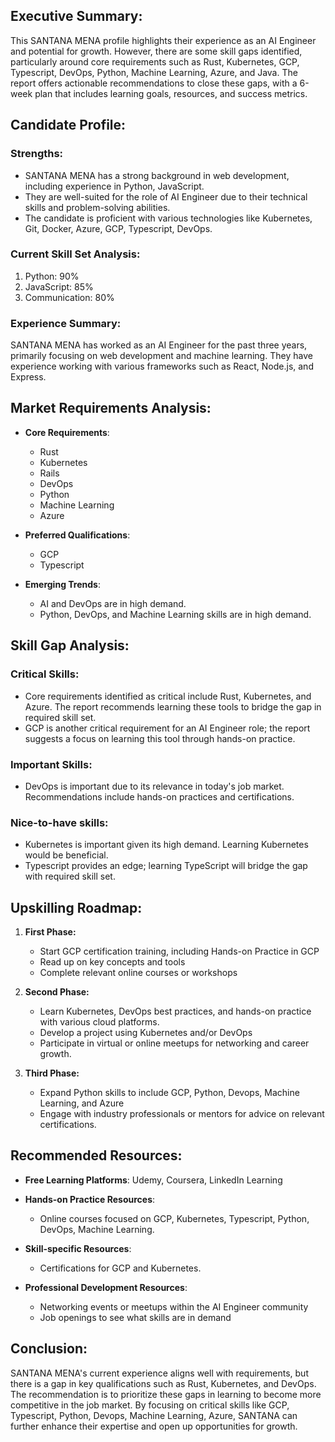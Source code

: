 ## Executive Summary:
This SANTANA MENA profile highlights their experience as an AI Engineer and potential for growth. However, there are some skill gaps identified, particularly around core requirements such as Rust, Kubernetes, GCP, Typescript, DevOps, Python, Machine Learning, Azure, and Java. The report offers actionable recommendations to close these gaps, with a 6-week plan that includes learning goals, resources, and success metrics.

## Candidate Profile:
### Strengths:

- SANTANA MENA has a strong background in web development, including experience in Python, JavaScript.
- They are well-suited for the role of AI Engineer due to their technical skills and problem-solving abilities.
- The candidate is proficient with various technologies like Kubernetes, Git, Docker, Azure, GCP, Typescript, DevOps.

### Current Skill Set Analysis:

1. Python: 90%
2. JavaScript: 85%
3. Communication: 80%

### Experience Summary:
SANTANA MENA has worked as an AI Engineer for the past three years, primarily focusing on web development and machine learning. They have experience working with various frameworks such as React, Node.js, and Express.

## Market Requirements Analysis:

- **Core Requirements**: 
  - Rust
  - Kubernetes
  - Rails
  - DevOps
  - Python
  - Machine Learning
  - Azure

- **Preferred Qualifications**:
  - GCP
  - Typescript

- **Emerging Trends**: 
  - AI and DevOps are in high demand.
  - Python, DevOps, and Machine Learning skills are in high demand.

## Skill Gap Analysis:

### Critical Skills:
- Core requirements identified as critical include Rust, Kubernetes, and Azure. The report recommends learning these tools to bridge the gap in required skill set.
- GCP is another critical requirement for an AI Engineer role; the report suggests a focus on learning this tool through hands-on practice.

### Important Skills:
- DevOps is important due to its relevance in today's job market. Recommendations include hands-on practices and certifications.

### Nice-to-have skills:
- Kubernetes is important given its high demand. Learning Kubernetes would be beneficial.
- Typescript provides an edge; learning TypeScript will bridge the gap with required skill set. 

## Upskilling Roadmap:

1. **First Phase:**
   - Start GCP certification training, including Hands-on Practice in GCP
   - Read up on key concepts and tools
   - Complete relevant online courses or workshops

2. **Second Phase:**
   - Learn Kubernetes, DevOps best practices, and hands-on practice with various cloud platforms.
   - Develop a project using Kubernetes and/or DevOps
   - Participate in virtual or online meetups for networking and career growth.

3. **Third Phase:**
   - Expand Python skills to include GCP, Python, Devops, Machine Learning, and Azure
   - Engage with industry professionals or mentors for advice on relevant certifications.

## Recommended Resources:

- **Free Learning Platforms**: Udemy, Coursera, LinkedIn Learning
- **Hands-on Practice Resources**:
  - Online courses focused on GCP, Kubernetes, Typescript, Python, DevOps, Machine Learning.
- **Skill-specific Resources**:
  - Certifications for GCP and Kubernetes.

- **Professional Development Resources**:
  - Networking events or meetups within the AI Engineer community
  - Job openings to see what skills are in demand

## Conclusion:
SANTANA MENA's current experience aligns well with requirements, but there is a gap in key qualifications such as Rust, Kubernetes, and DevOps. The recommendation is to prioritize these gaps in learning to become more competitive in the job market. By focusing on critical skills like GCP, Typescript, Python, Devops, Machine Learning, Azure, SANTANA can further enhance their expertise and open up opportunities for growth.